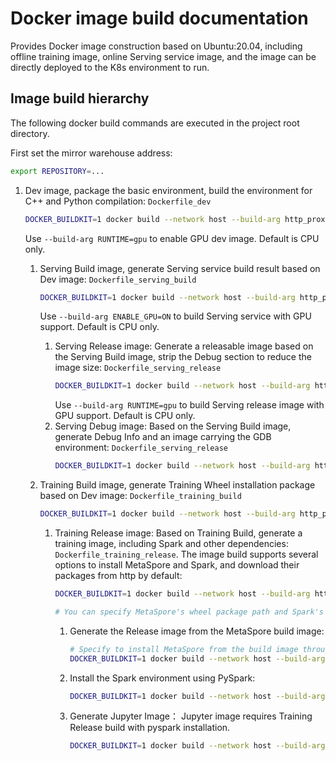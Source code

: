 # Docker image build documentation

Provides Docker image construction based on Ubuntu:20.04, including offline training image, online Serving service image, and the image can be directly deployed to the K8s environment to run.

## Image build hierarchy
The following docker build commands are executed in the project root directory.

First set the mirror warehouse address:

```bash
export REPOSITORY=...
````

1. Dev image, package the basic environment, build the environment for C++ and Python compilation: `Dockerfile_dev`
    ```bash
    DOCKER_BUILDKIT=1 docker build --network host --build-arg http_proxy=${http_proxy} --build-arg https_proxy=${https_proxy} -f docker/ubuntu20.04/Dockerfile_dev -t $REPOSITORY/metaspore-dev:v1.0.0 .
    ````
    Use `--build-arg RUNTIME=gpu` to enable GPU dev image. Default is CPU only.

    1. Serving Build image, generate Serving service build result based on Dev image: `Dockerfile_serving_build`
        ```bash
        DOCKER_BUILDKIT=1 docker build --network host --build-arg http_proxy=${http_proxy} --build-arg https_proxy=${https_proxy} -f docker/ubuntu20.04/Dockerfile_serving_build --build-arg DEV_IMAGE=$REPOSITORY/metaspore-dev:v1.0.0 -t $REPOSITORY/metaspore-serving-build:v1.0.0 .
        ````
        Use `--build-arg ENABLE_GPU=ON` to build Serving service with GPU support. Default is CPU only.
        1. Serving Release image: Generate a releasable image based on the Serving Build image, strip the Debug section to reduce the image size: `Dockerfile_serving_release`
            ```bash
            DOCKER_BUILDKIT=1 docker build --network host --build-arg http_proxy=${http_proxy} --build-arg https_proxy=${https_proxy} -f docker/ubuntu20.04/Dockerfile_serving_release --build-arg BUILD_IMAGE=$REPOSITORY/metaspore-serving-build:v1.0.0 -t $REPOSITORY/metaspore-serving-release:v1 .0.0 --target serving_release .
            ````
            Use `--build-arg RUNTIME=gpu` to build Serving release image with GPU support. Default is CPU only.
        1. Serving Debug image: Based on the Serving Build image, generate Debug Info and an image carrying the GDB environment: `Dockerfile_serving_release`
            ```bash
            DOCKER_BUILDKIT=1 docker build --network host --build-arg http_proxy=${http_proxy} --build-arg https_proxy=${https_proxy} -f docker/ubuntu20.04/Dockerfile_serving_release --build-arg BUILD_IMAGE=$REPOSITORY/metaspore-serving-build:v1.0.0 -t $REPOSITORY/metaspore-serving-debug:v1 .0.0 --target serving_debug .
            ````

    1. Training Build image, generate Training Wheel installation package based on Dev image: `Dockerfile_training_build`
        ```bash
        DOCKER_BUILDKIT=1 docker build --network host --build-arg http_proxy=${http_proxy} --build-arg https_proxy=${https_proxy} -f docker/ubuntu20.04/Dockerfile_training_build --build-arg DEV_IMAGE=$REPOSITORY/metaspore-dev:v1.0.0 -t $REPOSITORY/metaspore-training-build:v1.0.0 .
        ````
        1. Training Release image: Based on Training Build, generate a training image, including Spark and other dependencies: `Dockerfile_training_release`. The image build supports several options to install MetaSpore and Spark, and download their packages from http by default:
            ```bash
            DOCKER_BUILDKIT=1 docker build --network host --build-arg http_proxy=${http_proxy} --build-arg https_proxy=${https_proxy} -f docker/ubuntu20.04/Dockerfile_training_release -t $REPOSITORY/metaspore-training-release:v1.0.0 --target release .

            # You can specify MetaSpore's wheel package path and Spark's tgz installation package path through --build-arg METASPORE_WHEEL="http://..." and --build-arg SPARK_FILE="http://"
            ````

            1. Generate the Release image from the MetaSpore build image:
                ```bash
                # Specify to install MetaSpore from the build image through METASPORE_RELEASE=build, and you need to specify the image name through METASPORE_BUILD_IMAGE.
                DOCKER_BUILDKIT=1 docker build --network host --build-arg http_proxy=${http_proxy} --build-arg https_proxy=${https_proxy} -f docker/ubuntu20.04/Dockerfile_training_release --build-arg METASPORE_RELEASE=build --build-arg METASPORE_BUILD_IMAGE=$REPOSITORY/metaspore-training-build:v1.0.0 -t $REPOSITORY /metaspore-training-release:v1.0.0 --target release .
                ````
            2. Install the Spark environment using PySpark:
                ```bash
                DOCKER_BUILDKIT=1 docker build --network host --build-arg http_proxy=${http_proxy} --build-arg https_proxy=${https_proxy} -f docker/ubuntu20.04/Dockerfile_training_release --build-arg METASPORE_RELEASE=build --build-arg METASPORE_BUILD_IMAGE=$REPOSITORY/metaspore-training-build:v1.0.0 --build- arg SPARK_RELEASE=pyspark --build-arg SPARK_FILE="pyspark==3.2.1" -t $REPOSITORY/metaspore-training-release:v1.0.0 --target release .
                ````
            3. Generate Jupyter Image：
                Jupyter image requires Training Release build with pyspark installation.
                ```bash
                DOCKER_BUILDKIT=1 docker build --network host --build-arg http_proxy=${http_proxy} --build-arg https_proxy=${https_proxy} -f docker/ubuntu20.04/Dockerfile_jupyter --build-arg RELEASE_IMAGE=$REPOSITORY/metaspore-training-release:v1.0.0 -t $REPOSITORY/metaspore-training-jupyter:v1.0.0 docker/ubuntu20.04
                ```
